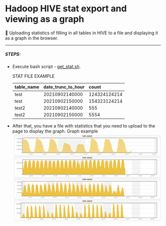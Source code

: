 # Hadoop HIVE stat export and viewing as a graph
📝 Uploading statistics of filling in all tables in HIVE to a file and displaying it as a graph in the browser.
***




##### STEPS:
* Execute bash script - [get_stat.sh](/bash/get_stat.sh).

    STAT FILE EXAMPLE
    
    table_name  | date_trunc_to_hour | count
    | --- | ----------- | ------
    test  | 20210902140000  | 124324124214
    test  | 20210902150000  | 154323124214
    test2  | 20210902140000  | 555
    test2  | 20210902150000  | 5554
* After that, you have a file with statistics that you need to upload to the page to display the graph.
    Graph example
  ![Chart example](/img/chart_example.png)